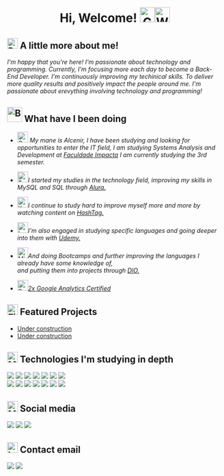 <div align="center">
  <h1> Hi, Welcome! <img src="https://raw.githubusercontent.com/Tarikul-Islam-Anik/Telegram-Animated-Emojis/main/Smileys/Grinning%20Face%20With%20Smiling%20Eyes.webp" alt="Grinning Face With Smiling Eyes" width="35" height="35" /><img src="https://raw.githubusercontent.com/Tarikul-Islam-Anik/Telegram-Animated-Emojis/main/People/Waving%20Hand.webp" alt="Waving Hand" width="35" height="35" /> </h1>
</div>

## <img src="https://raw.githubusercontent.com/Tarikul-Islam-Anik/Animated-Fluent-Emojis/master/Emojis/People%20with%20professions/Person%20Light%20Skin%20Tone%2C%20Beard.png" alt="Person Light Skin Tone, Beard" width="25" height="25" /> A little more about me!

*I'm happy that you're here! I'm passionate about technology and programming. Currently, I'm focusing more each day to become a Back-End Developer.
I'm continuously improving my techinical skills. To deliver more quality results and positively impact the people around me.
I'm passionate about erevything involving technology and programming!*

<h2> <img src="https://raw.githubusercontent.com/Tarikul-Islam-Anik/Telegram-Animated-Emojis/main/Objects/Books.webp" alt="Books" width="35" height="35" /> What have I been doing </h2>

-  <img src="https://raw.githubusercontent.com/Tarikul-Islam-Anik/Telegram-Animated-Emojis/main/Objects/Graduation%20Cap.webp" alt="Graduation Cap" width="25" height="25" /> *My mane is Alcenir, I have been studying and looking for opportunities to enter the IT field,
I am studying Systems Analysis and Development at <a href="https://www.impacta.edu.br/" target="_blank">Faculdade Impacta</a> I am currently studying the 3rd semester.*

-  <img src="https://raw.githubusercontent.com/Tarikul-Islam-Anik/Telegram-Animated-Emojis/main/Objects/Tear%20Off%20Calendar.webp" alt="Tear Off Calendar" width="25" height="25" />*I started my studies in the technology field, improving my skills in MySQL and SQL through <a href="https://www.alura.com.br/" target="_blank">Alura.</a>*

-  <img src="https://raw.githubusercontent.com/Tarikul-Islam-Anik/Telegram-Animated-Emojis/main/Objects/Keyboard.webp" alt="Keyboard" width="25" height="25" />*I continue to study hard to improve myself more and more by watching content on <a href="https://www.hashtagtreinamentos.com/" target="_blank">HashTag.</a>*

-  <img src="https://raw.githubusercontent.com/Tarikul-Islam-Anik/Telegram-Animated-Emojis/main/Objects/Laptop.webp" alt="Laptop" width="25" height="25" />*I'm also engaged in studying specific languages and going deeper into them with <a href="https://www.udemy.com/" target="_blank">Udemy.</a>*

-  <img src="https://raw.githubusercontent.com/Tarikul-Islam-Anik/Telegram-Animated-Emojis/main/Objects/Microscope.webp" alt="Microscope" width="25" height="25" />*And doing Bootcamps and further improving the languages I already have some knowledge of,<br>
   and putting them into projects through <a href="https://www.dio.me/" target="__blank">DIO.</a>*

- <img src="https://raw.githubusercontent.com/Tarikul-Islam-Anik/Telegram-Animated-Emojis/main/Activity/Sports%20Medal.webp" alt="Sports Medal" width="25" height="25" /><a href="https://skillshop.credential.net/profile/alcenirgomesdacosta536592/wallet/" target="_blank">*2x Google Analytics Certified</a>*

<h2> <img src="https://raw.githubusercontent.com/Tarikul-Islam-Anik/Telegram-Animated-Emojis/main/Objects/File%20Folder.webp" alt="File Folder" width="25" height="25" /> Featured Projects </h2>

- [Under construction](URL_DO_PROJETO_1)
- [Under construction](URL_DO_PROJETO_2)

## <img src="https://raw.githubusercontent.com/Tarikul-Islam-Anik/Telegram-Animated-Emojis/main/People/Man%20Technologist.webp" alt="Man Technologist" width="25" height="25" /> Technologies I'm studying in depth

<a href="https://www.djangoproject.com/">
  <img src="https://go-skill-icons.vercel.app/api/icons?i=django&theme=dark"></a>
<a href="https://www.docker.com/">
  <img src="https://go-skill-icons.vercel.app/api/icons?i=docker&theme=dark"></a>
<a href="https://flask.palletsprojects.com/en/stable/">
  <img src="https://go-skill-icons.vercel.app/api/icons?i=flask&theme=dark"></a>
<a href="https://developers.google.com/analytics?hl=pt-br/">
  <img src="https://go-skill-icons.vercel.app/api/icons?i=googleanalytics&theme=dark"></a>
<a href="https://gradle.org/">
  <img src="https://go-skill-icons.vercel.app/api/icons?i=gradle&theme=dark"></a>
<a href="https://www.java.com/">
  <img src="https://go-skill-icons.vercel.app/api/icons?i=java&theme=dark"></a>
<a href="https://kotlinlang.org/">
  <img src="https://go-skill-icons.vercel.app/api/icons?i=kotlin&theme=dark"></a>
<a href="https://www.mysql.com/">
<br>
  <img src="https://go-skill-icons.vercel.app/api/icons?i=mysql&theme=dark"></a>
<a href="https://www.postgresql.org/">
  <img src="https://go-skill-icons.vercel.app/api/icons?i=postgresql&theme=dark"></a>
<a href="https://www.python.org/">
  <img src="https://go-skill-icons.vercel.app/api/icons?i=python&theme=dark"></a>
<a href="https://spring.io/">
  <img src="https://go-skill-icons.vercel.app/api/icons?i=spring&theme=dark"></a>
<a href="https://www.sqlite.org/index.html">
  <img src="https://go-skill-icons.vercel.app/api/icons?i=sqlite&theme=dark"></a>
<a href="https://www.microsoft.com/pt-br/sql-server/sql-server-downloads/">
  <img src="https://go-skill-icons.vercel.app/api/icons?i=sqlserver&theme=dark"></a>
<a href="https://www.postman.com/">
  <img src="https://go-skill-icons.vercel.app/api/icons?i=postman&theme=dark"></a>

## <img src="https://raw.githubusercontent.com/Tarikul-Islam-Anik/Telegram-Animated-Emojis/main/Objects/Mobile%20Phone.webp" alt="Mobile Phone" width="25" height="25" /> Social media

<a href="https://discord.gg/TQVnRKSb" target="_blank">
  <img src="https://go-skill-icons.vercel.app/api/icons?i=discord&theme=dark"></a>
<a href="https://www.linkedin.com/in/alcenir-g-costa/" target="_blank">
  <img src="https://go-skill-icons.vercel.app/api/icons?i=linkedin&theme=dark"></a>
<a href="https://x.com/AlcenirCosta87/" target="_blank">
  <img src="https://go-skill-icons.vercel.app/api/icons?i=x&theme=dark"></a>

  ## <img src="https://raw.githubusercontent.com/Tarikul-Islam-Anik/Telegram-Animated-Emojis/main/Objects/Incoming%20Envelope.webp" alt="Incoming Envelope" width="25" height="25" /> Contact email

<a href="mailto:alcenir.g.costa@gmail.com">
  <img src="https://skillicons.dev/icons?i=gmail&theme=dark"></a>
<a href="mailto:alcenir.g.costa@hotmail.com">
  <img src="https://go-skill-icons.vercel.app/api/icons?i=outlook&theme=dark"></a>
